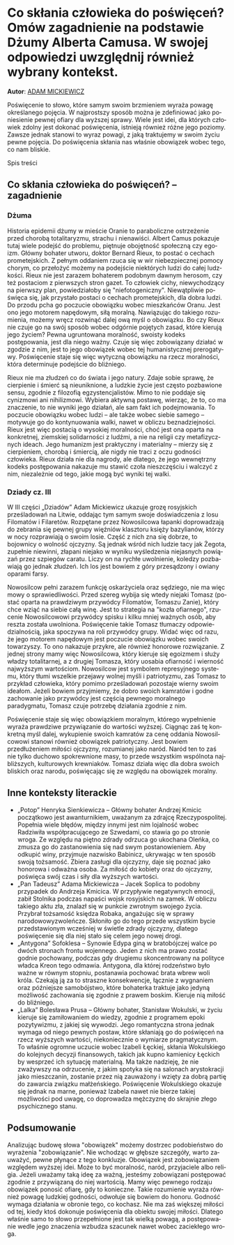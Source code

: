 # Co skłania człowieka do poświęceń? Omów zagadnienie na podstawie Dżumy Alberta Camusa. W swojej odpowiedzi uwzględnij również wybrany kontekst.

**Autor**: [ADAM MICKIEWICZ](https://poezja.org/wz/Adam_Mickiewicz/)

Po­świę­ce­nie to sło­wo, któ­re sa­mym swo­im brzmie­niem wy­ra­ża po­wa­gę okre­śla­ne­go po­ję­cia. W naj­prost­szy spo­sób moż­na je zde­fi­nio­wać jako po­nie­sie­nie pew­nej ofia­ry dla wyż­szej spra­wy. Wie­le jest idei, dla któ­rych czło­wiek zdol­ny jest do­ko­nać po­świę­ce­nia, ist­nie­ją rów­nież róż­ne jego po­zio­my. Za­wsze jed­nak sta­no­wi to wy­raz po­wa­gi, z jaką trak­tu­je­my w swo­im ży­ciu pew­ne po­ję­cia. Do po­świę­ce­nia skła­nia nas wła­śnie obo­wią­zek wo­bec tego, co nam bli­skie.

Spis treści



## Co skłania człowieka do poświęceń? – zagadnienie

### Dżuma

Hi­sto­ria epi­de­mii dżu­my w mie­ście Ora­nie to paraboliczne ostrzeżenie przed chorobą totalitaryzmu, strachu i nienawiści. Al­bert Ca­mus po­ka­zu­je tu­taj wie­le po­dejść do pro­ble­mu, pięt­nu­je obo­jęt­ność spo­łecz­ną czy ego­izm. Głów­ny bo­ha­ter utwo­ru, doktor Bernard Rieux, to po­stać o ce­chach prometejskich. Z peł­nym od­da­niem rzu­ca się w wir nie­bez­piecz­nej po­mo­cy cho­rym, co prze­ło­żyć mo­że­my na po­dej­ście nie­któ­rych lu­dzi do ca­łej ludz­ko­ści. Rieux nie jest za­ra­zem bo­ha­te­rem po­dob­nym daw­nym he­ro­som, czy też po­sta­ciom z pierw­szych stron ga­zet. To człowiek cichy, niewychodzący na pierwszy plan, powiedziałoby się "niefotogeniczny". Nie­wąt­pli­wie po­świę­ca się, jak przy­sta­ło po­sta­ci o ce­chach pro­me­tej­skich, dla do­bra lu­dzi. Do przo­du pcha go poczucie obowiązku wobec mieszkańców Oranu. Jest ono jego motorem napędowym, siłą moralną. Na­wią­zu­jąc do ta­kie­go ro­zu­mie­nia, mo­że­my wręcz roz­wi­nąć da­lej ową myśl o obo­wiąz­ku. Bo czy Rieux nie czu­je go na swój spo­sób wo­bec od­gór­nie po­ję­tych za­sad, któ­re kie­ru­ją jego ży­ciem? Pew­na ugruntowana moralność, swoisty kodeks postępowania, jest dla nie­go waż­ny. Czu­je się więc zo­bo­wią­za­ny dzia­łać w zgo­dzie z nim, jest to jego obo­wią­zek wo­bec tej hu­ma­ni­stycz­nej pre­ro­ga­ty­wy. Po­świę­ce­nie sta­je się więc wy­tycz­ną obo­wiąz­ku na rzecz mo­ral­no­ści, któ­ra de­ter­mi­nu­je po­dej­ście do bliź­nie­go.

Rieux nie ma złudzeń co do świata i jego natury. Zda­je so­bie spra­wę, że cier­pie­nie i śmierć są nie­unik­nio­ne, a ludz­kie ży­cie jest czę­sto po­zba­wio­ne sen­su, zgod­nie z fi­lo­zo­fią eg­zy­sten­cja­li­stów. Mimo to nie poddaje się cynizmowi ani nihilizmowi. Wy­bie­ra ak­tyw­ną po­sta­wę, wie­rząc, że to, co ma zna­cze­nie, to nie wy­ni­ki jego dzia­łań, ale sam fakt ich po­dej­mo­wa­nia. To poczucie obowiązku wobec ludzi – ale także wobec siebie samego – motywuje go do kontynuowania walki, nawet w obliczu beznadziejności. Rieux jest więc po­sta­cią o wy­so­kiej mo­ral­no­ści, choć jest ona opar­ta na kon­kret­nej, ziem­skiej so­li­dar­no­ści z ludź­mi, a nie na re­li­gii czy me­ta­fi­zycz­nych ide­ach. Jego humanizm jest praktyczny i materialny – mierzy się z cierpieniem, chorobą i śmiercią, ale nigdy nie traci z oczu godności człowieka. Rieux dzia­ła nie dla na­gro­dy, ale dla­te­go, że jego we­wnętrz­ny ko­deks po­stę­po­wa­nia na­ka­zu­je mu sta­wić czo­ła nie­szczę­ściu i wal­czyć z nim, nie­za­leż­nie od tego, ja­kie mogą być wy­ni­ki tej wal­ki.



### Dziady cz. III

W III czę­ści „Dzia­dów” Adam Mic­kie­wicz uka­zu­je grozę rosyjskich prześladowań na Litwie, od­da­jąc tym sa­mym swo­je do­świad­cze­nia z losu Fi­lo­ma­tów i Fi­la­re­tów. Roz­pę­ta­ne przez No­wo­sil­co­wa ła­pan­ki do­pro­wa­dza­ją do ze­bra­nia się pew­nej gru­py więź­niów klasz­to­ru księ­ży ba­zy­lia­nów, któ­rzy w nocy roz­pra­wia­ją o swo­im lo­sie. Część z nich zna się do­brze, to bojownicy o wolność ojczyzny. Są jed­nak wśród nich ludzie tacy jak Żegota, zupełnie niewinni, zła­pa­ni nie­ja­ko w wy­ni­ku wy­śle­dze­nia nie­ja­snych po­wią­zań przez szpie­gów ca­ra­tu. Li­czy on na ry­chłe uwol­nie­nie, ko­le­dzy po­zba­wia­ją go jed­nak złu­dzeń. Ich los jest bo­wiem z góry prze­są­dzo­ny i owia­ny opa­ra­mi far­sy.

No­wo­sil­cow peł­ni za­ra­zem funk­cję oskarżyciela oraz sędziego, nie ma więc mowy o spra­wie­dli­wo­ści. Przed sze­reg wy­bi­ja się wte­dy nie­ja­ki To­masz (po­stać opar­ta na praw­dzi­wym przy­wód­cy Fi­lo­ma­tów, To­ma­szu Za­nie), któ­ry chce wziąć na siebie całą winę. Jest to stra­te­gia na "ko­zła ofiar­ne­go", rzu­ce­nie Nowosilcowowi przy­wód­cy spi­sku i kil­ku mniej waż­nych osób, aby resz­ta zo­sta­ła uwol­nio­na. Po­świę­ce­nie ta­kie To­masz tłu­ma­czy od­po­wie­dzial­no­ścią, jaka spo­czy­wa na roli przy­wód­cy gru­py. Wi­dać więc od razu, że jego mo­to­rem na­pę­do­wym jest poczucie obowiązku wobec swoich towarzyszy. To ono na­ka­zu­je przy­kre, ale rów­nież ho­no­ro­we roz­wią­za­nie. Z jed­nej stro­ny mamy więc No­wo­sil­co­wa, któ­ry kieruje się egoizmem i służy władzy totalitarnej, a z dru­giej To­ma­sza, któ­ry uosa­bia ofiar­ność i wier­ność naj­wyż­szym war­to­ściom. No­wo­sil­cow jest sym­bo­lem re­pre­syj­ne­go sys­te­mu, któ­ry tłu­mi wszel­kie prze­ja­wy wol­nej my­śli i pa­trio­ty­zmu, zaś To­masz to przy­kład czło­wie­ka, któ­ry po­mi­mo prze­śla­do­wań po­zo­sta­je wier­ny swo­im ide­ałom. Je­że­li bo­wiem przyj­mie­my, że dobro swoich kamratów i godne zachowanie jako przywódcy jest częścią pewnego moralnego paradygmatu, To­masz czu­je po­trze­bę dzia­ła­nia zgod­nie z nim.



Po­świę­ce­nie sta­je się więc obowiązkiem moralnym, któ­re­go wy­peł­nie­nie wy­ra­ża praw­dzi­we przy­wią­za­nie do war­to­ści wyż­szej. Cią­gnąc zaś tę kon­kret­ną myśl da­lej, wy­ku­pie­nie swo­ich kam­ra­tów za cenę od­da­nia No­wo­sil­co­wo­wi sta­no­wi rów­nież obo­wią­zek pa­trio­tycz­ny. Jest bo­wiem przedłużeniem miłości ojczyzny, rozumianej jako naród. Na­ród ten to zaś nie tyl­ko du­cho­wo spo­krew­nio­ne masy, to przede wszyst­kim wspól­no­ta naj­bliż­szych, kul­tu­ro­wych krew­nia­ków. To­masz dzia­ła więc dla do­bra swo­ich bli­skich oraz na­ro­du, po­świę­ca­jąc się ze wzglę­du na obo­wią­zek mo­ral­ny.

## Inne konteksty literackie

- „Potop” Henryka Sienkiewicza – Główny bohater Andrzej Kmicic początkowo jest awanturnikiem, uważanym za zdrajcę Rzeczypospolitej. Popełnia wiele błędów, między innymi jest nim lojalność wobec Radziwiła współpracującego ze Szwedami, co stawia go po stronie wroga. Ze względu na piętno zdrady odrzuca go ukochana Oleńka, co zmusza go do zastanowienia się nad swym postanowieniem. Aby odkupić winy, przyjmuje nazwisko Babinicz, ukrywając w ten sposób swoją tożsamość. Zbiera zasługi dla ojczyzny, daje się poznać jako honorowa i odważna osoba. Za miłość do kobiety oraz do ojczyzny, poświęca swój czas i siły dla wyższych wartości.
- „Pan Tadeusz” Adama Mickiewicza – Jacek Soplica to podobny przypadek do Andrzeja Kmicica. W przypływie negatywnych emocji, zabił Stolnika podczas napaści wojsk rosyjskich na zamek. W obliczu takiego aktu zła, znalazł się w punkcie zwrotnym swojego życia. Przybrał tożsamość księdza Robaka, angażując się w sprawy narodowowyzwoleńcze. Skłoniło go do tego przede wszystkim bycie przedstawionym wcześniej w świetle zdrady ojczyzny, dlatego poświęcenie się dla niej stało się celem jego nowej drogi.
- „Antygona” Sofoklesa – Synowie Edypa giną w bratobójczej walce po dwóch stronach frontu wojennego. Jeden z nich ma prawo zostać godnie pochowany, podczas gdy drugiemu skoncentrowany na polityce władca Kreon tego odmawia. Antygona, dla której rodzeństwo było ważne w równym stopniu, postanawia pochować brata wbrew woli króla. Czekają ją za to straszne konsekwencje, łącznie z wygnaniem oraz późniejsze samobójstwo, które bohaterka traktuje jako jedyną możliwość zachowania się zgodnie z prawem boskim. Kieruje nią miłość do bliźniego.
- „Lalka” Bolesława Prusa – Główny bohater, Stanisław Wokulski, w życiu kieruje się zamiłowaniem do wiedzy, zgodnie z programem epoki pozytywizmu, z jakiej się wywodzi. Jego romantyczna strona jednak wymaga od niego pewnych postaw, które skłaniają go do poświęceń na rzecz wyższych wartości, niekoniecznie o wymiarze pragmatycznym. To właśnie ogromne uczucie wobec Izabeli Łęckiej, skłania Wokulskiego do kolejnych decyzji finansowych, takich jak kupno kamienicy Łęckich by wesprzeć ich sytuację materialną. Ma także nadzieję, że nie zważywszy na odrzucenie, z jakim spotyka się na salonach arystokracji jako mieszczanin, zostanie przez nią zauważony i wzięty za dobrą partię do zawarcia związku małżeńskiego. Poświęcenie Wokulskiego okazuje się jednak na marne, ponieważ Izabela nawet nie bierze takiej możliwości pod uwagę, co doprowadza mężczyznę do skrajnie złego psychicznego stanu.

## Podsumowanie

Ana­li­zu­jąc bu­do­wę sło­wa "obo­wią­zek" mo­że­my do­strzec po­do­bień­stwo do wy­ra­że­nia "zo­bo­wią­za­nie". Nie wcho­dząc w głęb­sze szcze­gó­ły, war­to za­uwa­żyć, pew­ne pły­ną­ce z tego kon­klu­zje. Obo­wią­zek jest zo­bo­wią­za­niem wzglę­dem wyż­szej idei. Może to być mo­ral­ność, na­ród, przy­ja­cie­le albo re­li­gia. Je­że­li uwa­ża­my taką ideę za waż­ną, je­ste­śmy zo­bo­wią­za­ni po­stę­po­wać zgod­nie z przy­wią­za­ną do niej war­to­ścią. Mamy więc pew­ne­go ro­dza­ju obo­wią­zek po­no­sić ofia­rę, gdy to ko­niecz­ne. Ta­kie ro­zu­mie­nie wy­ra­ża rów­nież po­wa­gę ludz­kiej god­no­ści, od­wo­łu­je się bo­wiem do ho­no­ru. God­ność wy­ma­ga dzia­ła­nia w obro­nie tego, co ko­chasz. Nie ma zaś więk­szej mi­ło­ści od tej, kie­dy ktoś do­ko­nu­je po­świę­ce­nia dla obiek­tu swo­jej mi­ło­ści. Dla­te­go wła­śnie samo to sło­wo prze­peł­nio­ne jest tak wiel­ką po­wa­gą, a po­stę­po­wa­nie we­dle jego zna­cze­nia wzbu­dza sza­cu­nek na­wet wo­bec za­cie­kłe­go wro­ga.

